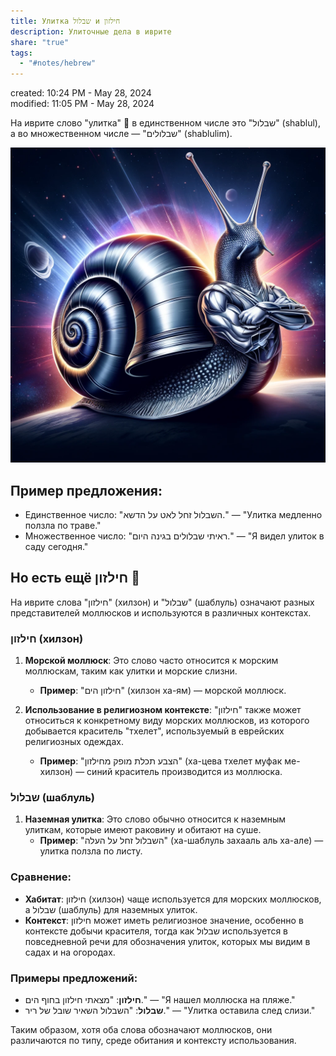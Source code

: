 ```yaml
---  
title: Улитка שבלול и חילזון  
description: Улиточные дела в иврите  
share: "true"  
tags:  
  - "#notes/hebrew"  
---  
```

created: 10:24 PM - May 28, 2024  
modified: 11:05 PM - May 28, 2024  
  
На иврите слово "улитка" 🐌 в единственном числе это "שבלול" (shablul), а во множественном числе — "שבלולים" (shablulim).  
  
![shablul.webp](./Blog/Hebrew/shablul.webp)  
## Пример предложения:  
- Единственное число: "השבלול זחל לאט על הדשא." — "Улитка медленно ползла по траве."  
- Множественное число: "ראיתי שבלולים בגינה היום." — "Я видел улиток в саду сегодня."  
  
## Но есть ещё חילזון 🥹  
  
На иврите слова "חילזון" (хилзон) и "שבלול" (шаблуль) означают разных представителей моллюсков и используются в различных контекстах.  
  
### חילזון (хилзон)  
1. **Морской моллюск**: Это слово часто относится к морским моллюскам, таким как улитки и морские слизни.  
   - **Пример**: "חילזון הים" (хилзон ха-ям) — морской моллюск.  
  
2. **Использование в религиозном контексте**: "חילזון" также может относиться к конкретному виду морских моллюсков, из которого добывается краситель "тхелет", используемый в еврейских религиозных одеждах.  
   - **Пример**: "הצבע תכלת מופק מחילזון" (ха-цева тхелет муфак ме-хилзон) — синий краситель производится из моллюска.  
  
### שבלול (шаблуль)  
1. **Наземная улитка**: Это слово обычно относится к наземным улиткам, которые имеют раковину и обитают на суше.  
   - **Пример**: "השבלול זחל על העלה" (ха-шаблуль захааль аль ха-але) — улитка ползла по листу.  
  
### Сравнение:  
- **Хабитат**: חילזון (хилзон) чаще используется для морских моллюсков, а שבלול (шаблуль) для наземных улиток.  
- **Контекст**: חילזון может иметь религиозное значение, особенно в контексте добычи красителя, тогда как שבלול используется в повседневной речи для обозначения улиток, которых мы видим в садах и на огородах.  
  
### Примеры предложений:  
- **חילזון**: "מצאתי חילזון בחוף הים." — "Я нашел моллюска на пляже."  
- **שבלול**: "השבלול השאיר שובל של ריר." — "Улитка оставила след слизи."  
  
Таким образом, хотя оба слова обозначают моллюсков, они различаются по типу, среде обитания и контексту использования.